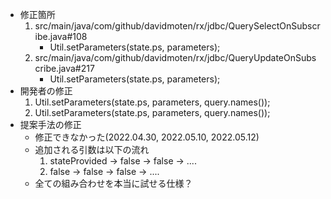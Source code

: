 - 修正箇所
    1. src/main/java/com/github/davidmoten/rx/jdbc/QuerySelectOnSubscribe.java#108
        - Util.setParameters(state.ps, parameters);
    2. src/main/java/com/github/davidmoten/rx/jdbc/QueryUpdateOnSubscribe.java#217
        - Util.setParameters(state.ps, parameters);
- 開発者の修正
    1. Util.setParameters(state.ps, parameters, query.names());
    2. Util.setParameters(state.ps, parameters, query.names());
- 提案手法の修正
    - 修正できなかった(2022.04.30, 2022.05.10, 2022.05.12)
    - 追加される引数は以下の流れ
        1. stateProvided -> false -> false -> ....
        2. false         -> false -> false -> ....
    - 全ての組み合わせを本当に試せる仕様？
